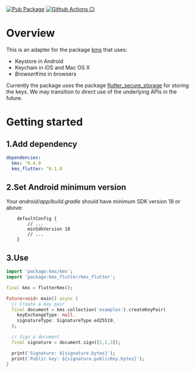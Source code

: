 [![Pub Package](https://img.shields.io/pub/v/kms_flutter.svg)](https://pub.dev/packages/kms_flutter)
[![Github Actions CI](https://github.com/dint-dev/cryptography/workflows/Dart%20CI/badge.svg)](https://github.com/dint-dev/cryptography/actions?query=workflow%3A%22Dart+CI%22)

# Overview
This is an adapter for the package [kms](https://pub.dev/packages/kms) that uses:
  * Keystore in Android
  * Keychain in iOS and Mac OS X
  * _BrowserKms_ in browsers

Currently the package uses the package [flutter_secure_storage](https://pub.dev/packages/flutter_secure_storage)
for storing the keys. We may transition to direct use of the underlying APIs in the future.

# Getting started
## 1.Add dependency
```yaml
dependencies:
  kms: ^0.4.0
  kms_flutter: ^0.1.0
```

## 2.Set Android minimum version
Your _android/app/build.gradle_ should have minimum SDK version 18 or above:
```
    defaultConfig {
        // ...
        minSdkVersion 18
        // ...
    }
```

## 3.Use
```dart
import 'package:kms/kms';
import 'package:kms_flutter/kms_flutter';

final kms = flutterKms();

Future<void> main() async {
  // Create a key pair
  final document = kms.collection('examples').createKeyPair(
    keyExchangeType: null,
    signatureType: SignatureType.ed25519,
  );

  // Sign a document
  final signature = document.sign([1,2,3]);

  print('Signature: ${signature.bytes}');
  print('Public key: ${signature.publicKey.bytes}');
}
```